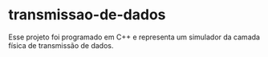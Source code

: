 # transmissao-de-dados
Esse projeto foi programado em C++ e representa um simulador da camada física de transmissão de dados.
